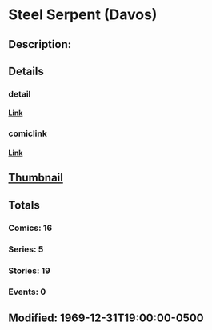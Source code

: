 # Steel Serpent (Davos)
## Description: 
## Details
### detail
#### [Link](http://marvel.com/characters/2211/steel_serpent?utm_campaign=apiRef&utm_source=225578a89fc76f3d20fbffda5d17a88d)
### comiclink
#### [Link](http://marvel.com/comics/characters/1010889/steel_serpent_davos?utm_campaign=apiRef&utm_source=225578a89fc76f3d20fbffda5d17a88d)
## [Thumbnail](http://i.annihil.us/u/prod/marvel/i/mg/4/90/4ce5a3cacb3af.jpg)
## Totals
### Comics: 16
### Series: 5
### Stories: 19
### Events: 0
## Modified: 1969-12-31T19:00:00-0500